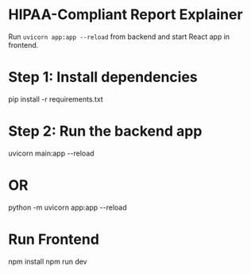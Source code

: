 # HIPAA-Compliant Report Explainer

Run `uvicorn app:app --reload` from backend and start React app in frontend.

# Step 1: Install dependencies
pip install -r requirements.txt

# Step 2: Run the backend app
uvicorn main:app --reload

# OR
python -m uvicorn app:app --reload

# Run Frontend
npm install 
npm run dev
